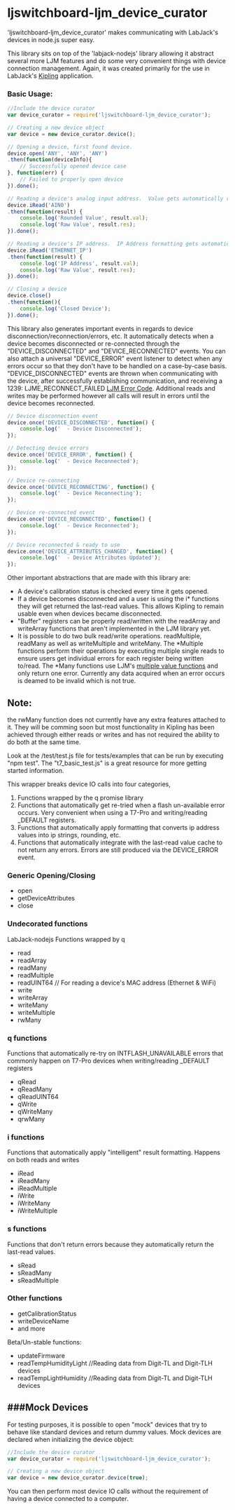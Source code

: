 ljswitchboard-ljm_device_curator
================================
'ljswitchboard-ljm_device_curator' makes communicating with LabJack's devices in node.js super easy.

This library sits on top of the 'labjack-nodejs' library allowing it abstract several more LJM features and do some very convenient things with device connection management.  Again, it was created primarily for the use in LabJack's [Kipling](https://labjack.com/support/software/applications/kipling) application.

### Basic Usage:
```javascript
//Include the device curator
var device_curator = require('ljswitchboard-ljm_device_curator');

// Creating a new device object
var device = new device_curator.device();

// Opening a device, first found device.
device.open('ANY', 'ANY', 'ANY')
.then(function(deviceInfo){
	// Successfully opened device case
}, function(err) {
	// Failed to properly open device
}).done();

// Reading a device's analog input address.  Value gets automatically rounded to 6 digits of precision.
device.iRead('AIN0')
.then(function(result) {
	console.log('Rounded Value', result.val);
	console.log('Raw Value', result.res);
}).done();

// Reading a device's IP address.  IP Address formatting gets automatically applied.
device.iRead('ETHERNET_IP')
.then(function(result) {
	console.log('IP Address', result.val);
	console.log('Raw Value', result.res);
}).done();

// Closing a device
device.close()
.then(function(){
	console.log('Closed Device');
}).done();
```

This library also generates important events in regards to device disconnection/reconnection/errors, etc.  It automatically detects when a device becomes disconnected or re-connected through the "DEVICE_DISCONNECTED" and "DEVICE_RECONNECTED" events. You can also attach a universal "DEVICE_ERROR" event listener to detect when any errors occur so that they don't have to be handled on a case-by-case basis.  "DEVICE_DISCONNECTED" events are thrown when communicating with the device, after successfully establishing communication, and receiving a 1239: LJME_RECONNECT_FAILED [LJM Error Code](https://labjack.com/support/software/api/ljm/error-codes).  Additional reads and writes may be performed however all calls will result in errors until the device becomes reconnected.


```javascript
// Device disconnection event
device.once('DEVICE_DISCONNECTED', function() {
	console.log('  - Device Disconnected');
});

// Detecting device errors
device.once('DEVICE_ERROR', function() {
	console.log('  - Device Reconnected');
});

// Device re-connecting
device.once('DEVICE_RECONNECTING', function() {
	console.log('  - Device Reconnecting');
});

// Device re-connected event
device.once('DEVICE_RECONNECTED', function() {
	console.log('  - Device Reconnected');
});

// Device reconnected & ready to use
device.once('DEVICE_ATTRIBUTES_CHANGED', function() {
	console.log('  - Device Attributes Updated');
});
```

Other important abstractions that are made with this library are:
* A device's calibration status is checked every time it gets opened.
* If a device becomes disconnected and a user is using the i* functions they will get returned the last-read values.  This allows Kipling to remain usable even when devices became disconnected.
* "Buffer" registers can be properly read/written with the readArray and writeArray functions that aren't implemented in the LJM library yet.
* It is possible to do two bulk read/write operations. readMultiple, readMany as well as writeMultiple and writeMany. The *Multiple functions perform their operations by executing multiple single reads to ensure users get individual errors for each register being written to/read.  The *Many functions use LJM's [multiple value functions](https://labjack.com/support/software/api/ljm/function-reference/multiple-value-functions) and only return one error.  Currently any data acquired when an error occurs is deamed to be invalid which is not true. 


Note:
-----
the rwMany function does not currently have any extra features attached to it.  They will be comming soon but most functionality in Kipling has been achieved through either reads or writes and has not required the ability to do both at the same time.

Look at the /test/test.js file for tests/examples that can be run by executing "npm test".  The "t7_basic_test.js" is a great resource for more getting started information.


This wrapper breaks device IO calls into four categories,
1. Functions wrapped by the q promise library
2. Functions that automatically get re-tried when a flash un-available error occurs.  Very convenient when using a T7-Pro and writing/reading _DEFAULT registers.
3. Functions that automatically apply formatting that converts ip address values into ip strings, rounding, etc.
4. Functions that automatically integrate with the last-read value cache to not return any errors.  Errors are still produced via the DEVICE_ERROR event.

### Generic Opening/Closing
* open
* getDeviceAttributes
* close

### Undecorated functions
LabJack-nodejs Functions wrapped by q
* read
* readArray
* readMany
* readMultiple
* readUINT64 // For reading a device's MAC address (Ethernet & WiFi)
* write
* writeArray
* writeMany
* writeMultiple
* rwMany

### q functions
Functions that automatically re-try on INTFLASH_UNAVAILABLE errors that commonly happen on T7-Pro devices when writing/reading _DEFAULT registers
* qRead
* qReadMany
* qReadUINT64
* qWrite
* qWriteMany
* qrwMany

### i functions
Functions that automatically apply "intelligent" result formatting.  Happens on both reads and writes
* iRead
* iReadMany
* iReadMultiple
* iWrite
* iWriteMany
* iWriteMultiple

### s functions
Functions that don't return errors because they automatically return the last-read values.
* sRead
* sReadMany
* sReadMultiple

### Other functions
* getCalibrationStatus
* writeDeviceName
* and more

Beta/Un-stable functions:
* updateFirmware
* readTempHumidityLight //Reading data from Digit-TL and Digit-TLH devices
* readTempLightHumidity //Reading data from Digit-TL and Digit-TLH devices

###Mock Devices
---------------
For testing purposes, it is possible to open "mock" devices that try to behave like standard devices and return dummy values.  Mock devices are declared when initializing the device object:
```javascript
//Include the device curator
var device_curator = require('ljswitchboard-ljm_device_curator');

// Creating a new device object
var device = new device_curator.device(true);
```

You can then perform most device IO calls without the requirement of having a device connected to a computer.
